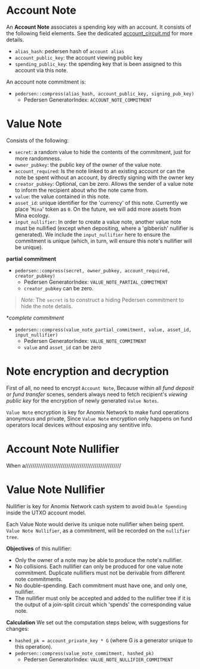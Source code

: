 # Account Note
An **Account Note** associates a spending key with an account. It consists of the following field elements. See the dedicated [account_circuit.md](./account_circuit.md) for more details.

- `alias_hash`: pedersen hash of `account alias`
- `account_public_key`: the account viewing public key
- `spending_public_key`: the spending key that is been assigned to this account via this note.

An account note commitment is:
- `pedersen::compress(alias_hash, account_public_key, signing_pub_key)`
  - Pedersen GeneratorIndex: `ACCOUNT_NOTE_COMMITMENT`

# Value Note
Consists of the following:

- `secret`: a random value to hide the contents of the
  commitment, just for more randomness.
- `owner_pubkey`: the public key of the owner of the value note. 
- `account_required`: Is the note linked to an existing account or can the note be spent without an account, by directly signing with the owner key
- `creator_pubkey`: Optional, can be zero. Allows the sender of a value note to inform the recipient about who the note came from.
- `value`: the value contained in this note.
- `asset_id`: unique identifier for the 'currency' of this note. Currently we place '`Mina`' token as `0`. On the future, we will add more assets from Mina ecology.
- `input_nullifier`: In order to create a value note, another value note must be nullified (except when depositing, where a 'gibberish' nullifier is generated). We include the `input_nullifier` here to ensure the commitment is unique (which, in turn, will ensure this note's nullifier will be unique).

**partial commitment**

- `pedersen::compress(secret, owner_pubkey, account_required, creator_pubkey)`
  - Pedersen GeneratorIndex: `VALUE_NOTE_PARTIAL_COMMITMENT`
  - `creator_pubkey` can be zero.

> _Note:_ The `secret` is to construct a hiding Pedersen commitment to hide the note details.

**complete commitment*

- `pedersen::compress(value_note_partial_commitment, value, asset_id, input_nullifier)`
  - Pedersen GeneratorIndex: `VALUE_NOTE_COMMITMENT`
  - `value` and `asset_id` can be zero

# Note encryption and decryption
First of all, no need to encrypt `Account Note`, Because within all _fund deposit_ or _fund transfer_ scenes, senders always need to fetch recipient's _viewing public key_ for the encryption of newly generated `Value Notes`.

`Value Note` encryption is key for Anomix Network to make fund operations anonymous and private, Since `Value Note` encryption only happens on fund operators local devices without exposing any sentitive info.

# Account Note Nullifier
When a///////////////////////////////////////////////////

# Value Note Nullifier

Nullifier is key for Anomix Network cash system to avoid `Double Spending` inside the UTXO account model.

Each Value Note would derive its unique note nullifier when being spent. `Value Note Nullifier`, as a commitment, will be recorded on the `nullifier tree`.

**Objectives** of this nullifier:

- Only the owner of a note may be able to produce the note's nullifier.
- No collisions. Each nullifier can only be produced for one value note commitment. Duplicate nullifiers must not be derivable from different note commitments.
- No double-spending. Each commitment must have one, and only one, nullifier.
- The nullifier must only be accepted and added to the nullifier tree if it is the output of a join-split circuit which 'spends' the corresponding value note.

**Calculation**
We set out the computation steps below, with suggestions for changes:
- `hashed_pk = account_private_key * G` (where G is a generator unique to this operation).
- `pedersen::compress(value_note_commitment, hashed_pk)`
  - Pedersen GeneratorIndex: `VALUE_NOTE_NULLIFIER_COMMITMENT`


